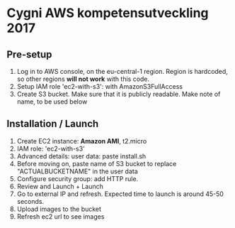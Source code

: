 # Cygni AWS kompetensutveckling 2017

## Pre-setup

1. Log in to AWS console, on the eu-central-1 region. Region is hardcoded, so other regions **will not work** with this code.
1. Setup IAM role 'ec2-with-s3': with AmazonS3FullAccess
1. Create S3 bucket. Make sure that it is publicly readable. Make note of name, to be used below

## Installation / Launch

1. Create EC2 instance: **Amazon AMI**, t2.micro
1. IAM role: 'ec2-with-s3'
1. Advanced details: user data: paste install.sh
1. Before moving on, paste name of S3 bucket to replace "ACTUALBUCKETNAME" in the user data
1. Configure security group: add HTTP rule.
1. Review and Launch + Launch
1. Go to external IP and refresh. Expected time to launch is around 45-50 seconds.
1. Upload images to the bucket
1. Refresh ec2 url to see images
